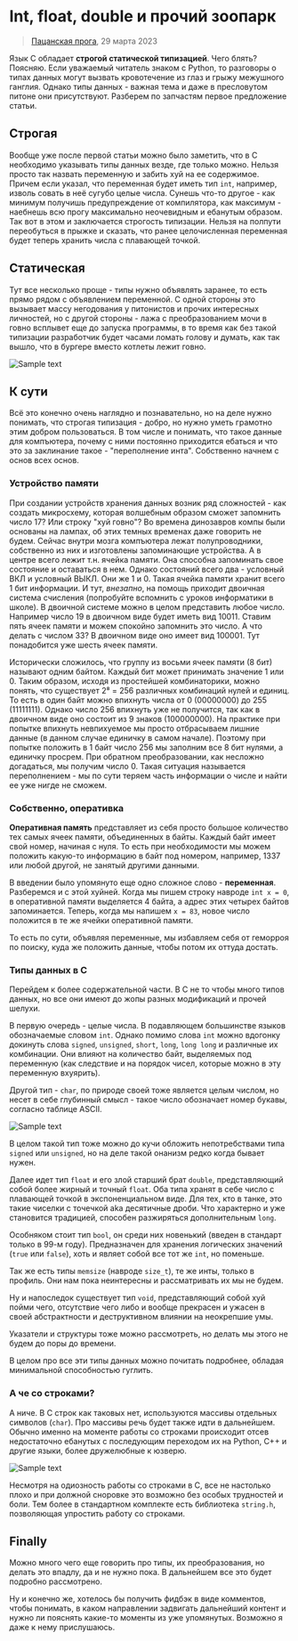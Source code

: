 # Int, float, double и прочий зоопарк
> [Пацанская прога](https://t.me/+osWqEEfNA5Y2ZWYy), 29 марта 2023 

Язык C обладает __строгой статической типизацией__. Чего блять? Поясняю. Если уважаемый читатель знаком с 
Python, то разговоры о типах данных могут вызвать кровотечение из глаз и грыжу межушного ганглия. Однако 
типы данных - важная тема и даже в пресловутом питоне они присутствуют. Разберем по запчастям первое 
предложение статьи. 

## Строгая

Вообще уже после первой статьи можно было заметить, что в C необходимо указывать типы данных везде, где 
только можно. Нельзя просто так назвать переменную и забить хуй на ее содержимое. Причем если указал, что 
переменная будет иметь тип `int`, например, изволь совать в неё сугубо целые числа. Сунешь что-то другое - 
как минимум получишь предупреждение от компилятора, как максимум - наебнешь всю прогу максимально 
неочевидным и ебанутым образом. Так вот в этом и заключается строгость типизации. Нельзя на полпути 
переобуться в прыжке и сказать, что ранее целочисленная переменная будет теперь хранить числа с плавающей 
точкой. 

## Статическая

Тут все несколько проще - типы нужно объявлять заранее, то есть прямо рядом с объявлением переменной. С 
одной стороны это вызывает массу негодования у питонистов и прочих интересных личностей, но с другой 
стороны - лажа с преобразованием мочи в говно всплывет еще до запуска программы, в то время как без 
такой типизации разработчик будет часами ломать голову и думать, как так вышло, что в бургере вместо 
котлеты лежит говно. 

![Sample text](memes/types_1.jpg "Ловким движением руки кладем `float` в переменную типа `int`")

## К сути

Всё это конечно очень наглядно и познавательно, но на деле нужно понимать, что строгая типизация - добро, но 
нужно уметь грамотно этим добром пользоваться. В том числе и понимать, что такое данные для компъютера, 
почему с ними постоянно приходится ебаться и что это за заклинание такое - "переполнение инта". Собственно 
начнем с основ всех основ. 

### Устройство памяти

При создании устройств хранения данных возник ряд сложностей - как создать микросхему, которая волшебным 
образом сможет запомнить число 17? Или строку "хуй говно"? Во времена динозавров компы были основаны на лампах, 
об этих темных временах даже говорить не будем. Сейчас внутри мозга компъютера лежат полупроводники, собственно 
из них и изготовлены запоминающие устройства. А в центре всего лежит т.н. ячейка памяти. Она способна 
запоминать свое состояние и оставаться в нем. Однако состояний всего два - условный ВКЛ и условный ВЫКЛ. Они же 
1 и 0. Такая ячейка памяти хранит всего 1 бит информации. И тут, _внезапно_, на помощь приходит двоичная 
система счисления (попробуйте вспомнить с уроков информатики в школе). В двоичной системе можно в целом 
представить любое число. Например число 19 в двоичном виде будет иметь вид 10011. Ставим пять ячеек памяти и 
можем спокойно запомнить это число. А что делать с числом 33? В двоичном виде оно имеет вид 100001. Тут 
понадобится уже шесть ячеек памяти. 

Исторически сложилось, что группу из восьми ячеек памяти (8 бит) называют одним байтом. Каждый бит может 
принимать значение 1 или 0. Таким образом, исходя из простейшей комбинаторики, можно понять, что существует 
2⁸ = 256 различных комбинаций нулей и единиц. То есть в один байт можно впихнуть числа от 0 (00000000) до 
255 (11111111). Однако число 256 впихнуть уже не получится, так как в двоичном виде оно состоит из 9 знаков 
(100000000). На практике при попытке впихнуть невпихуемое мы просто отбрасываем лишние данные (в данном случае 
единичку в самом начале). Поэтому при попытке положить в 1 байт число 256 мы заполним все 8 бит нулями, а единичку 
просрем. При обратном преобразовании, как несложно догадаться, мы получим число 0. Такая ситуация называется 
переполнением - мы по сути теряем часть информации о числе и найти ее уже нигде не сможем.

### Собственно, оперативка

__Оперативная память__ представляет из себя просто большое количество тех самых ячеек памяти, объединенных в 
байты. Каждый байт имеет свой номер, начиная с нуля. То есть при необходимости мы можем положить какую-то 
информацию в байт под номером, например, 1337 или любой другой, не занятый другими данными. 

В введении было упомянуто еще одно сложное слово - __переменная__. Разберемся и с этой хуйней. Когда мы пишем 
строку навроде `int x = 0`, в оперативной памяти выделяется 4 байта, а адрес этих четырех байтов запоминается. 
Теперь, когда мы напишем `x = 83`, новое число положится в те же ячейки оперативной памяти. 

То есть по сути, объявляя переменные, мы избавляем себя от геморроя по поиску, куда же положить данные, чтобы 
потом их оттуда достать. 

### Типы данных в C

Перейдем к более содержательной части. В C не то чтобы много типов данных, но все они имеют до жопы разных 
модификаций и прочей шелухи.

В первую очередь - целые числа. В подавляющем большинстве языков обозначаемые словом `int`. Однако помимо слова 
`int` можно вдогонку докинуть слова `signed`, `unsigned`, `short`, `long`, `long long` и различные их комбинации. 
Они влияют на количество байт, выделяемых под переменную (как следствие и на порядок чисел, которые можно в эту 
переменную вхуярить). 

Другой тип - `char`, по природе своей тоже является целым числом, но несет в себе глубинный смысл - такое число 
обозначает номер букавы, согласно таблице ASCII. 

![Sample text](pictures/types_1.png "Собственно, ASCII таблица")

В целом такой тип тоже можно до кучи обложить непотребствами типа `signed` или `unsigned`, но на деле такой 
онанизм редко когда бывает нужен. 

Далее идет тип `float` и его злой старший брат `double`, представляющий собой более жирный и точный `float`. 
Оба типа хранят в себе число с плавающей точкой в экспоненциальном виде. Для тех, кто в танке, это такие чиселки 
с точечкой aka десятичные дроби. Что характерно и уже становится традицией, способен разжиряться дополнительным 
`long`. 

Особняком стоит тип `bool`, он среди них новенький (введен в стандарт только в 99-м году). Предназначен для 
хранения логических значений (`true` или `false`), хоть и являет собой все тот же `int`, но поменьше. 

Так же есть типы `memsize` (навроде `size_t`), те же инты, только в профиль. Они нам пока неинтересны и 
рассматривать их мы не будем.

Ну и напоследок существует тип `void`, представляющий собой хуй пойми чего, отсутствие чего либо и вообще 
прекрасен и ужасен в своей абстрактности и деструктивном влиянии на неокрепшие умы. 

Указатели и структуры тоже можно рассмотреть, но делать мы этого не будем до поры до времени. 

В целом про все эти типы данных можно почитать подробнее, обладая минимальной способностью гуглить. 

### А че со строками? 

А ниче. В C строк как таковых нет, используются массивы отдельных символов (`char`). Про массивы речь будет 
также идти в дальнейшем. Обычно именно на моменте работы со строками происходит отсев недостаточно ебанутых 
с последующим переходом их на Python, C++ и другие языки, более дружелюбные к юзверю. 

![Sample text](memes/types_2.png "Да.") 

Несмотря на одиозность работы со строками в C, все не настолько плохо и при должной сноровке это возможно без 
особых трудностей и боли. Тем более в стандартном комплекте есть библиотека `string.h`, позволяющая упростить 
работу со строками. 

## Finally

Можно много чего еще говорить про типы, их преобразования, но делать это впадлу, да и не нужно пока. В 
дальнейшем все это будет подробно рассмотрено.

Ну и конечно же, хотелось бы получить фидбэк в виде комментов, чтобы понимать, в каком направлении задвигать 
дальнейший контент и нужно ли пояснять какие-то моменты из уже упомянутых. Возможно я даже к нему прислушаюсь.
